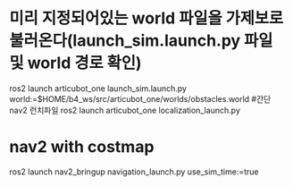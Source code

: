 # 미리 지정되어있는 world 파일을 가제보로 불러온다(launch_sim.launch.py 파일 및 world 경로 확인)
ros2 launch articubot_one launch_sim.launch.py world:=$HOME/b4_ws/src/articubot_one/worlds/obstacles.world
#간단 nav2 런치파일
ros2 launch articubot_one localization_launch.py
# nav2 with costmap
ros2 launch nav2_bringup navigation_launch.py use_sim_time:=true
